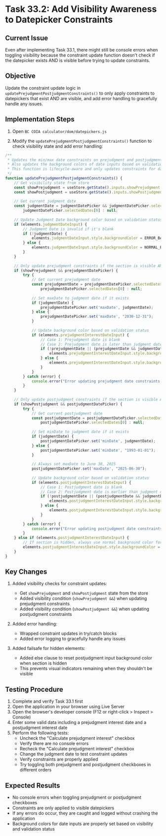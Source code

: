 # Task 33.2: Add Visibility Awareness to Datepicker Constraints

## Current Issue

Even after implementing Task 33.1, there might still be console errors when toggling visibility because the constraint update function doesn't check if the datepicker exists AND is visible before trying to update constraints.

## Objective

Update the constraint update logic in `updatePrejudgmentPostjudgmentConstraints()` to only apply constraints to datepickers that exist AND are visible, and add error handling to gracefully handle any issues.

## Implementation Steps

1. Open `BC COIA calculator/dom/datepickers.js`

2. Modify the `updatePrejudgmentPostjudgmentConstraints()` function to check visibility state and add error handling:

```javascript
/**
 * Updates the min/max date constraints on prejudgment and postjudgment date pickers based on judgment date.
 * Also updates the background colors of date inputs based on validation status.
 * This function is lifecycle-aware and only updates constraints for datepickers that exist and are visible.
 */
function updatePrejudgmentPostjudgmentConstraints() {
    // Get visibility state from store
    const showPrejudgment = useStore.getState().inputs.showPrejudgment;
    const showPostjudgment = useStore.getState().inputs.showPostjudgment;
    
    // Get current judgment date
    const judgmentDate = judgmentDatePicker && judgmentDatePicker.selectedDates.length > 0 ? 
        judgmentDatePicker.selectedDates[0] : null;
    
    // Update Judgment Date background color based on validation status
    if (elements.judgmentDateInput) {
        // Judgment Date is invalid if it's blank
        if (!judgmentDate) {
            elements.judgmentDateInput.style.backgroundColor = ERROR_BACKGROUND_COLOR;
        } else {
            elements.judgmentDateInput.style.backgroundColor = NORMAL_BACKGROUND_COLOR;
        }
    }
    
    // Only update prejudgment constraints if the section is visible AND the picker exists
    if (showPrejudgment && prejudgmentDatePicker) {
        try {
            // Get current prejudgment date
            const prejudgmentDate = prejudgmentDatePicker.selectedDates.length > 0 ? 
                prejudgmentDatePicker.selectedDates[0] : null;
                
            // Set maxDate to judgment date if it exists
            if (judgmentDate) {
                prejudgmentDatePicker.set('maxDate', judgmentDate);
            } else {
                prejudgmentDatePicker.set('maxDate', "2030-12-31");
            }
            
            // Update background color based on validation status
            if (elements.prejudgmentInterestDateInput) {
                // Case 1: Prejudgment date is blank
                // Case 2: Prejudgment date is later than judgment date
                if (!prejudgmentDate || (prejudgmentDate && judgmentDate && prejudgmentDate > judgmentDate)) {
                    elements.prejudgmentInterestDateInput.style.backgroundColor = ERROR_BACKGROUND_COLOR;
                } else {
                    elements.prejudgmentInterestDateInput.style.backgroundColor = NORMAL_BACKGROUND_COLOR;
                }
            }
        } catch (error) {
            console.error("Error updating prejudgment date constraints:", error);
        }
    }
    
    // Only update postjudgment constraints if the section is visible AND the picker exists
    if (showPostjudgment && postjudgmentDatePicker) {
        try {
            // Get current postjudgment date
            const postjudgmentDate = postjudgmentDatePicker.selectedDates.length > 0 ? 
                postjudgmentDatePicker.selectedDates[0] : null;
                
            // Set minDate to judgment date if it exists
            if (judgmentDate) {
                postjudgmentDatePicker.set('minDate', judgmentDate);
            } else {
                postjudgmentDatePicker.set('minDate', "1993-01-01");
            }
            
            // Always set maxDate to June 30, 2025
            postjudgmentDatePicker.set('maxDate', "2025-06-30");
            
            // Update background color based on validation status
            if (elements.postjudgmentInterestDateInput) {
                // Case 1: Postjudgment date is blank
                // Case 2: Postjudgment date is earlier than judgment date
                if (!postjudgmentDate || (postjudgmentDate && judgmentDate && postjudgmentDate < judgmentDate)) {
                    elements.postjudgmentInterestDateInput.style.backgroundColor = ERROR_BACKGROUND_COLOR;
                } else {
                    elements.postjudgmentInterestDateInput.style.backgroundColor = NORMAL_BACKGROUND_COLOR;
                }
            }
        } catch (error) {
            console.error("Error updating postjudgment date constraints:", error);
        }
    } else if (elements.postjudgmentInterestDateInput) {
        // If section is hidden, always use normal background color for the input
        elements.postjudgmentInterestDateInput.style.backgroundColor = NORMAL_BACKGROUND_COLOR;
    }
}
```

## Key Changes

1. Added visibility checks for constraint updates:
   - Get `showPrejudgment` and `showPostjudgment` state from the store
   - Added visibility condition (`showPrejudgment &&`) when updating prejudgment constraints
   - Added visibility condition (`showPostjudgment &&`) when updating postjudgment constraints

2. Added error handling:
   - Wrapped constraint updates in try/catch blocks
   - Added error logging to gracefully handle any issues

3. Added failsafe for hidden elements:
   - Added else clause to reset postjudgment input background color when section is hidden
   - This prevents visual indicators remaining when they shouldn't be visible

## Testing Procedure

1. Complete and verify Task 33.1 first
2. Open the application in your browser using Live Server
3. Open the browser's developer console (F12 or right-click > Inspect > Console)
4. Enter some valid data including a prejudgment interest date and a postjudgment interest date
5. Perform the following tests:
   - Uncheck the "Calculate prejudgment interest" checkbox
   - Verify there are no console errors
   - Recheck the "Calculate prejudgment interest" checkbox
   - Change the judgment date to test constraint updates
   - Verify constraints are properly applied
   - Try toggling both prejudgment and postjudgment checkboxes in different orders

## Expected Results

- No console errors when toggling prejudgment or postjudgment checkboxes
- Constraints are only applied to visible datepickers
- If any errors do occur, they are caught and logged without crashing the application
- Background colors for date inputs are properly set based on visibility and validation status
